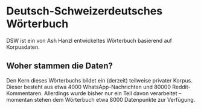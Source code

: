 # Deutsch-Schweizerdeutsches Wörterbuch

DSW ist ein von Ash Hanzl entwickeltes Wörterbuch basierend auf Korpusdaten.

## Woher stammen die Daten?

Den Kern dieses Wörterbuchs bildet ein (derzeit) teilweise privater Korpus. Dieser besteht aus etwa 4000 WhatsApp-Nachrichten und 80000 Reddit-Kommentaren. Allerdings wurde bisher nur ein Teil davon verarbeitet – momentan stehen dem Wörterbuch etwa 8000 Datenpunkte zur Verfügung.
